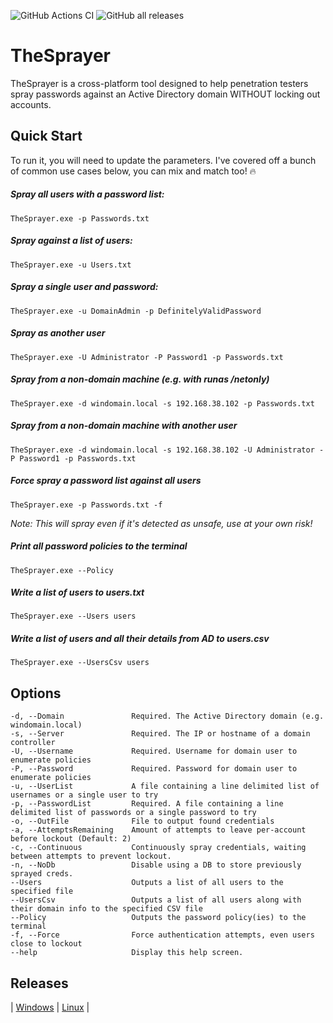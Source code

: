 ﻿![GitHub Actions CI](https://github.com/coj337/TheSprayer/workflows/CI/badge.svg)
![GitHub all releases](https://img.shields.io/github/downloads/coj337/TheSprayer/total)

# TheSprayer
TheSprayer is a cross-platform tool designed to help penetration testers spray passwords against an Active Directory domain WITHOUT locking out accounts.  

## Quick Start
To run it, you will need to update the parameters.
I've covered off a bunch of common use cases below, you can mix and match too! 🔥

##### Spray all users with a password list:
```
TheSprayer.exe -p Passwords.txt
```

##### Spray against a list of users:
```
TheSprayer.exe -u Users.txt
```

##### Spray a single user and password:
```
TheSprayer.exe -u DomainAdmin -p DefinitelyValidPassword
``` 

##### Spray as another user
```
TheSprayer.exe -U Administrator -P Password1 -p Passwords.txt
```

##### Spray from a non-domain machine (e.g. with runas /netonly)
```
TheSprayer.exe -d windomain.local -s 192.168.38.102 -p Passwords.txt
```

##### Spray from a non-domain machine with another user
```
TheSprayer.exe -d windomain.local -s 192.168.38.102 -U Administrator -P Password1 -p Passwords.txt
```

##### Force spray a password list against all users
```
TheSprayer.exe -p Passwords.txt -f
```
*Note: This will spray even if it's detected as unsafe, use at your own risk!*

##### Print all password policies to the terminal
```
TheSprayer.exe --Policy
```

##### Write a list of users to users.txt
```
TheSprayer.exe --Users users
```

##### Write a list of users and all their details from AD to users.csv
```
TheSprayer.exe --UsersCsv users
```

## Options
```
-d, --Domain               Required. The Active Directory domain (e.g. windomain.local)
-s, --Server               Required. The IP or hostname of a domain controller
-U, --Username             Required. Username for domain user to enumerate policies
-P, --Password             Required. Password for domain user to enumerate policies
-u, --UserList             A file containing a line delimited list of usernames or a single user to try
-p, --PasswordList         Required. A file containing a line delimited list of passwords or a single password to try
-o, --OutFile              File to output found credentials
-a, --AttemptsRemaining    Amount of attempts to leave per-account before lockout (Default: 2)
-c, --Continuous           Continuously spray credentials, waiting between attempts to prevent lockout.
-n, --NoDb                 Disable using a DB to store previously sprayed creds.
--Users                    Outputs a list of all users to the specified file
--UsersCsv                 Outputs a list of all users along with their domain info to the specified CSV file
--Policy                   Outputs the password policy(ies) to the terminal
-f, --Force                Force authentication attempts, even users close to lockout
--help                     Display this help screen.
```

## Releases
| [Windows](https://github.com/coj337/TheSprayer/releases/latest/download/TheSprayer.exe) |
[Linux](https://github.com/coj337/TheSprayer/releases/latest/download/TheSprayer) |
